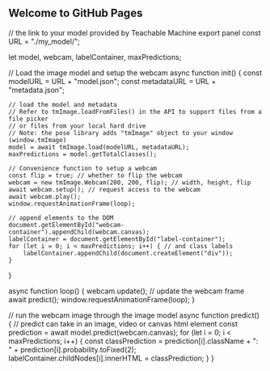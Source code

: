 ## Welcome to GitHub Pages

// the link to your model provided by Teachable Machine export panel
const URL = "./my_model/";

let model, webcam, labelContainer, maxPredictions;

// Load the image model and setup the webcam
async function init() {
    const modelURL = URL + "model.json";
    const metadataURL = URL + "metadata.json";

    // load the model and metadata
    // Refer to tmImage.loadFromFiles() in the API to support files from a file picker
    // or files from your local hard drive
    // Note: the pose library adds "tmImage" object to your window (window.tmImage)
    model = await tmImage.load(modelURL, metadataURL);
    maxPredictions = model.getTotalClasses();

    // Convenience function to setup a webcam
    const flip = true; // whether to flip the webcam
    webcam = new tmImage.Webcam(200, 200, flip); // width, height, flip
    await webcam.setup(); // request access to the webcam
    await webcam.play();
    window.requestAnimationFrame(loop);

    // append elements to the DOM
    document.getElementById("webcam-container").appendChild(webcam.canvas);
    labelContainer = document.getElementById("label-container");
    for (let i = 0; i < maxPredictions; i++) { // and class labels
        labelContainer.appendChild(document.createElement("div"));
    }
}

async function loop() {
    webcam.update(); // update the webcam frame
    await predict();
    window.requestAnimationFrame(loop);
}

// run the webcam image through the image model
async function predict() {
    // predict can take in an image, video or canvas html element
    const prediction = await model.predict(webcam.canvas);
    for (let i = 0; i < maxPredictions; i++) {
        const classPrediction =
            prediction[i].className + ": " + prediction[i].probability.toFixed(2);
        labelContainer.childNodes[i].innerHTML = classPrediction;
    }
}
<script>
